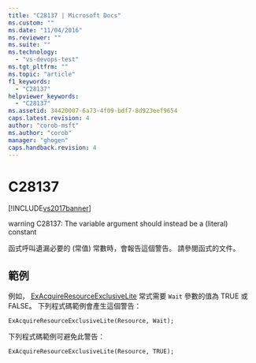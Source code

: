 ```yaml
---
title: "C28137 | Microsoft Docs"
ms.custom: ""
ms.date: "11/04/2016"
ms.reviewer: ""
ms.suite: ""
ms.technology: 
  - "vs-devops-test"
ms.tgt_pltfrm: ""
ms.topic: "article"
f1_keywords: 
  - "C28137"
helpviewer_keywords: 
  - "C28137"
ms.assetid: 34420007-6a73-4f09-bdf7-8d923eef9654
caps.latest.revision: 4
author: "corob-msft"
ms.author: "corob"
manager: "ghogen"
caps.handback.revision: 4
---
```

# C28137
[!INCLUDE[vs2017banner](../code-quality/includes/vs2017banner.md)]

warning C28137: The variable argument should instead be a \(literal\) constant  
  
 函式呼叫遺漏必要的 \(常值\) 常數時，會報告這個警告。  請參閱函式的文件。  
  
## 範例  
 例如， [ExAcquireResourceExclusiveLite](http://msdn.microsoft.com/library/windows/hardware/ff544351.aspx) 常式需要 `Wait` 參數的值為 TRUE 或 FALSE。  下列程式碼範例會產生這個警告：  
  
```  
ExAcquireResourceExclusiveLite(Resource, Wait);  
```  
  
 下列程式碼範例可避免此警告：  
  
```  
ExAcquireResourceExclusiveLite(Resource, TRUE);  
```